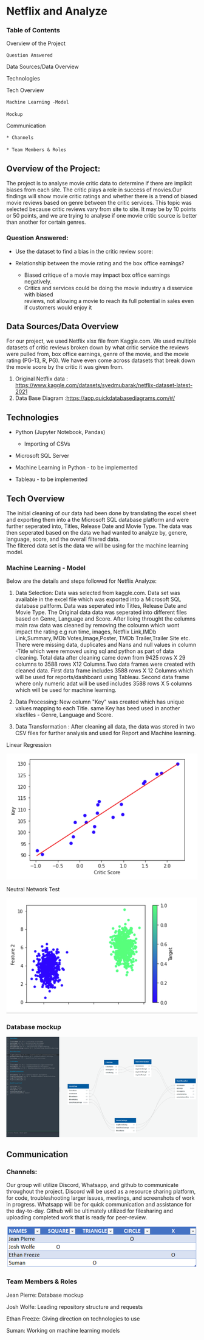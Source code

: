 # Netflix and Analyze

### Table of Contents 

Overview of the Project

	Question Answered

Data Sources/Data Overview

Technologies

Tech Overview

	Machine Learning -Model

	Mockup

Communication

	* Channels

	* Team Members & Roles


## Overview of the Project:
The project is to analyse movie critic data to determine if there are implicit biases from each site. The critic plays a role in success of movies.Our findings will show movie critic ratings and whether there is a trend of 
biased movie reviews based on genre between the critic services. This topic was selected because critic reviews vary from site to site. It may be by 10 points or 50 points, and we are trying to analyse if one movie critic 
source is better than another for certain genres.

### Question Answered:
* Use the dataset to find a bias in the critic review score:

* Relationship between the movie rating and the box office earnings?
    * Biased critique of a movie may impact box office earnings negatively.
    * Critics and services could be doing the movie industry a disservice with biased           
        reviews, not allowing a movie to reach its full potential in sales even if customers would enjoy it

## Data Sources/Data Overview
For our project, we used Netflix xlsx file  from Kaggle.com. We used multiple datasets of critic reviews broken down by what critic service the reviews were pulled from, box office earnings, genre of the movie, 
and the movie rating (PG-13, R, PG). We have even come across datasets that break down the movie score by the critic it was given from. 

1. Original Netflix data : https://www.kaggle.com/datasets/syedmubarak/netflix-dataset-latest-2021
2. Data Base Diagram :https://app.quickdatabasediagrams.com/#/



## Technologies

* Python (Jupyter Notebook, Pandas)
	* Importing of CSVs	

* Microsoft SQL Server

* Machine Learning in Python - to be implemented

* Tableau - to be implemented

## Tech Overview

The initial cleaning of our data had been done by translating the excel sheet and exporting them into a the Microsoft SQL database platform and were further seperated into, Titles, 
Release Date and Movie Type. The data was then seperated based on the data we had wanted to analyze by, genere, language, score, and the overall filtered data.  
The filtered data set is the data we will be using for the machine learning model. 

### Machine Learning - Model
Below are the details and steps followed for Netflix Analyze:

1. Data Selection: Data was selected from kaggle.com. Data set was available in the excel file which was exported into a Microsoft SQL database paltform. Data was seperated into Titles, Release Date and Movie Type. The Original data
   data was seperated into different files based on Genre, Language and Score. After lloing throught the columns main raw data was cleaned by removing the coloumn which wont impact the rating e.g run time, images, Netflix Link,IMDb Link,Summary,IMDb Votes,Image,Poster,
   TMDb Trailer,Trailer Site etc. There were missing data, duplicates and Nans and null values in column -Title which were removed using sql and python as part of data cleaning. Total data after cleaning came down from 9425 rows X 29 columns to 3588 rows X12 Columns.Two data frames were created 
   with cleaned data. First data frame includes 3588 rows X 12 Columns which will be used for reports/dashboard using Tableau. Second data frame where only numeric adat will be used includes 3588 rows X 5 columns which will be used for machine learning.
   
2. Data Processing: New column "Key" was created which has unique values mapping to each Title. same Key has beed used in another xlsxfiles - Genre, Language and Score.

3. Data Transformation : After cleaning all data, the data was stored in two CSV files for further analysis and used for Report and Machine learning. 

Linear Regression
 
![](https://github.com/Cyber-Wolfe/Netflix_and_Analyze/blob/Netflix_Analyze_Dataframe/Resources/Picture18.png) 

Neutral Network Test

![](https://github.com/Cyber-Wolfe/Netflix_and_Analyze/blob/Netflix_Analyze_Dataframe/Resources/Picture19.png) 
 

### Database mockup

![dbdiagram.PNG](https://github.com/Cyber-Wolfe/Netflix_and_Analyze/blob/main/Resources/dbdiagram.PNG)


## Communication

### Channels:

Our group will utilize Discord, Whatsapp, and github to communicate throughout the project. Discord will be used as a resource sharing platform, for code, troubleshooting larger issues, meetings, and screenshots of work in progress. Whatsapp will be for quick communication and assistance for the day-to-day. Github will be ultimately utilized for filesharing and uploading completed work that is ready for peer-review.

![Roles.png](https://github.com/Cyber-Wolfe/Netflix_and_Analyze/blob/main/Resources/Roles.PNG)

### Team Members & Roles 

Jean Pierre: Database mockup 

Josh Wolfe: Leading repository structure and requests

Ethan Freeze: Giving direction on technologies to use

Suman:  Working on machine learning models
